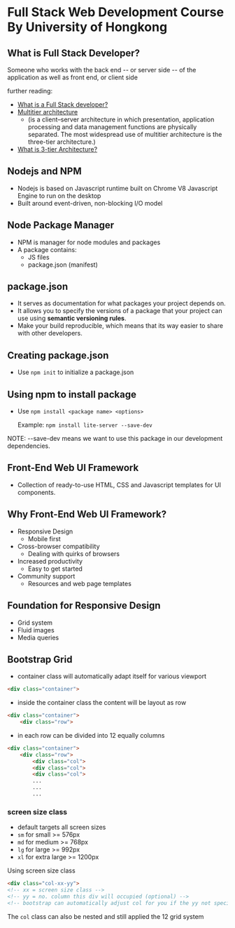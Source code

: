 # Full Stack Web Development Course By University of Hongkong

## What is Full Stack Developer?

Someone who works with the back end -- or server side -- of the application as well as front end, or client side 

further reading:

- [What is a Full Stack developer?](https://www.laurencegellert.com/2012/08/what-is-a-full-stack-developer/)
- [Multitier architecture](https://en.wikipedia.org/wiki/Multitier_architecture)
    - (is a client–server architecture in which presentation, application processing and data management functions are physically separated. The most widespread use of multitier architecture is the three-tier architecture.)
- [What is 3-tier Architecture?](http://www.tonymarston.net/php-mysql/3-tier-architecture.html)

## Nodejs and NPM
- Nodejs is based on Javascript runtime built on Chrome V8 Javascript Engine to run on the desktop
- Built around event-driven, non-blocking I/O model

## Node Package Manager
- NPM is manager for node modules and packages
- A package contains:
    - JS files
    - package.json (manifest)

## package.json
- It serves as documentation for what packages your project depends on.
- It allows you to specify the versions of a package that your project can use using **semantic versioning rules**.
- Make your build reproducible, which means that its way easier to share with other developers.

## Creating package.json
- Use `npm init` to initialize a package.json

## Using npm to install package
- Use `npm install <package name> <options>`

    Example:
    `npm install lite-server --save-dev`

NOTE: --save-dev means we want to use this package in our development dependencies.

## Front-End Web UI Framework
- Collection of ready-to-use HTML, CSS and Javascript templates for UI components.

## Why  Front-End Web UI Framework?
- Responsive Design
    - Mobile first
- Cross-browser compatibility
    - Dealing with quirks of browsers
- Increased productivity
    - Easy to get started
- Community support
    - Resources and web page templates

## Foundation for Responsive Design
- Grid system
- Fluid images
- Media queries

## Bootstrap Grid
- container class will automatically adapt itself for various viewport
```html
<div class="container">
```
- inside the container class the content will be layout as row
```html
<div class="container">
    <div class="row">
```
- in each row can be divided into 12 equally columns
```html
<div class="container">
    <div class="row">
        <div class="col">
        <div class="col">
        <div class="col">
        ...
        ...
        ...
```

### screen size class
- default targets all screen sizes
- `sm` for small >= 576px
- `md` for medium >= 768px
- `lg` for large >= 992px
- `xl` for extra large >= 1200px

Using screen size class
```html
<div class="col-xx-yy">
<!-- xx = screen size class -->
<!-- yy = no. column this div will occupied (optional) --> 
<!-- bootstrap can automatically adjust col for you if the yy not specified --> 
```

The `col` class can also be nested and still applied the 12 grid system